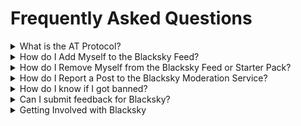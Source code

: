# Frequently Asked Questions

<details>

<summary>What is the AT Protocol?</summary>

The Authenticated Transfer Protocol (aka atproto) is the decentralized social networking protocol that is used to build open social media applications, like Bluesky.

Here's a [link to a Bluesky blog](https://bsky.social/about/blog/02-22-2024-open-social-web) post that explains what it is, and why it differs from other social apps you may be used to.

</details>

<details>

<summary>How do I Add Myself to the Blacksky Feed?</summary>

See [Joining a Blacksky Feed](info-about-blacksky-the-community/joining-blacksky-feeds-and-moderation-tools.md#Joining-a-Blacksky-Feed).

</details>

<details>

<summary>How do I Remove Myself from the Blacksky Feed or Starter Pack?</summary>

See [Leaving a Blacksky Feed](info-about-blacksky-the-community/joining-blacksky-feeds-and-moderation-tools.md#Leaving-a-Blacksky-Feed).

</details>

<details>

<summary>How do I Report a Post to the Blacksky Moderation Service?</summary>

To report a post, follow these steps:

Click the post menuClick the … icon on the bottom-right of the post.Select "Report Post"Choose Report Post from the menu.Choose a reasonSelect an option under "Why should this post be reviewed?" Note: at the time of writing, the only reasons that will allow you to select Blacksky as your moderator are:Unwanted Sexual ContentAnti-Social BehaviorIllegal and UrgentOtherSelect Moderation ServiceOn the "Select Moderation Service" step that appears, select BlackSky Moderation.Submit the reportClick submit report. For "Other", please always submit a comment or details so we know why something is being reported.

{% hint style="info" %}
If you'd like to report to additional services (for example, Bluesky's Moderation Service), repeat these steps and select the appropriate moderation service.
{% endhint %}

</details>

<details>

<summary>How do I know if I got banned?</summary>

If this is the only post you're seeing in the Blacksky feed, then your access to the feed has been restricted due to suspicion that you are using the feed to target and harass marginalized users.

![A screenshot showing what users banned from the Blacksky feed would see.](<.gitbook/assets/exampleBskyPostThree a7e42296a8fcb2ef2487e96351c5f985.png>)

</details>

<details>

<summary>Can I submit feedback for Blacksky?</summary>

Yes! We're constantly innovating and evolving based on user feedback from our community. To submit feedback about Blacksky, simply write an email to [rudy@blacksky.app](mailto:rudy%40blacksky.app?subject=Feedback%20For%20Blacksky).

{% hint style="warning" %}
Please note, we are only taking feedback for improvements and features to the feed, moderation services, etc. Do not use this form to report malicious or harassment posts.
{% endhint %}

</details>

<details>

<summary>Getting Involved with Blacksky</summary>

First, we appreciate you showing interest in contributing to the rsky project!

This project heavily involves the AT Protocol. There are resources attached to this section that you can use to gain a better understanding:

* [ATProto for Distributed Systems Engineers](https://atproto.com/articles/atproto-for-distsys-engineers)
* [AT Protocol Specifications](https://atproto.com/#resources)
* [Official Bluesky PDS (In TypeScript)](https://github.com/bluesky-social/atproto/tree/main/packages/pds)
* [Official Blacksky PDS (In Rust)](https://github.com/blacksky-algorithms/rsky/tree/main/rsky-pds)
* [Bigsky, the official Bluesky Relay](https://github.com/bluesky-social/indigo/tree/main/cmd/bigsky) — It can be accessed at https://relay1.us-east.bsky.network/, but the popular option is to use https://bsky.network/.
* [Jetstream, a bandwidth-friendly relay](https://github.com/bluesky-social/jetstream)
* [Official Bluesky Appview](https://github.com/bluesky-social/atproto/tree/main/packages/bsky)
* [Example AppView](https://github.com/bluesky-social/statusphere-example-app/tree/main)
* [Constellation, a global backlink indexing tool](https://github.com/at-microcosm/links/tree/main/constellation)

At a high level, the Authenticated Transfer Protocol (aka AT Protocol, ATProto, atproto) is a generic, federated protocol for building open social media applications. Personal Data Servers (or PDSs) store user data and handle identity. Relays aggregate and distribute data across the network. App Views aggregate data from the relays, for it to be used in feeds.

We understand that not everyone is in a position to give technical contributions to the project. We want to outline some other ways you can contribute. Don't feel pressured if you aren't in a position to participate in upcoming suggestions. Simply giving us a "star", or sharing the word about the project is appreciated.

Some other ways you can contribute to the project include:

* [Financial Contributions](https://opencollective.com/blacksky)
* Updating and/or Translating Documentation
  * Writing Tutorials
  * Adapting the Project for Specific Regions
* Community Support
* Design Elements
  * User Experience
  * User Interface

If there are any other ways you would like to contribute to the project, consider reaching out to [the team](mailto:rudy%40blacksky.app?subject=Other%20Ways%20to%20Contribute) to see if there is a fit!

</details>
